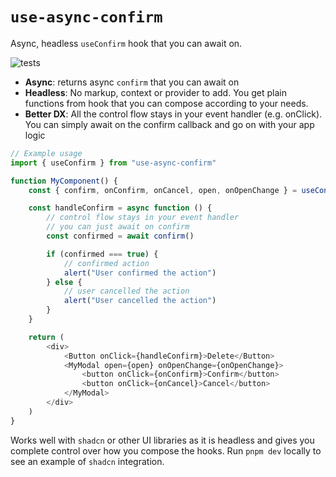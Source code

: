 # `use-async-confirm`

Async, headless `useConfirm` hook that you can await on.

![tests](https://github.com/palerdot/use-async-confirm/actions/workflows/test.yml/badge.svg)

- **Async**: returns async `confirm` that you can await on
- **Headless**: No markup, context or provider to add. You get plain functions from hook that you can compose according to your needs. 
- **Better DX**: All the control flow stays in your event handler (e.g. onClick). You can simply await on the confirm callback and go on with your app logic

```javascript
// Example usage
import { useConfirm } from "use-async-confirm"

function MyComponent() {
    const { confirm, onConfirm, onCancel, open, onOpenChange } = useConfirm()

    const handleConfirm = async function () {
        // control flow stays in your event handler
        // you can just await on confirm
        const confirmed = await confirm()

        if (confirmed === true) {
            // confirmed action
            alert("User confirmed the action")
        } else {
            // user cancelled the action
            alert("User cancelled the action")
        }
    }

    return (
        <div>
            <Button onClick={handleConfirm}>Delete</Button>
            <MyModal open={open} onOpenChange={onOpenChange}>
                <button onClick={onConfirm}>Confirm</button>
                <button onClick={onCancel}>Cancel</button>
            </MyModal>
        </div>
    )
}
```

Works well with `shadcn` or other UI libraries as it is headless and gives you complete control over how you compose the hooks. Run `pnpm dev` locally to see an example of `shadcn` integration.